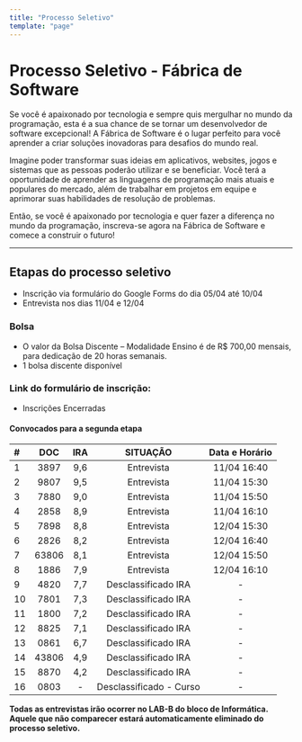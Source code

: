```yaml
---
title: "Processo Seletivo"
template: "page"
---
```


# Processo Seletivo - Fábrica de Software

Se você é apaixonado por tecnologia e sempre quis mergulhar no mundo da programação, esta é a sua chance de se tornar um desenvolvedor de software excepcional! A Fábrica de Software é o lugar perfeito para você aprender a criar soluções inovadoras para desafios do mundo real.

Imagine poder transformar suas ideias em aplicativos, websites, jogos e sistemas que as pessoas poderão utilizar e se beneficiar. Você terá a oportunidade de aprender as linguagens de programação mais atuais e populares do mercado, além de trabalhar em projetos em equipe e aprimorar suas habilidades de resolução de problemas. 

Então, se você é apaixonado por tecnologia e quer fazer a diferença no mundo da programação, inscreva-se agora na Fábrica de Software e comece a construir o futuro!

***

## Etapas do processo seletivo

- Inscrição via formulário do Google Forms do dia 05/04 até 10/04
- Entrevista nos dias 11/04 e 12/04

### Bolsa
- O valor da Bolsa Discente – Modalidade Ensino é de R$ 700,00 mensais, para dedicação de 20 horas semanais.
- 1 bolsa discente disponível

### Link do formulário de inscrição:
- Inscrições Encerradas

#### Convocados para a segunda etapa

|#	|DOC    |IRA    |SITUAÇÃO               |Data e Horário |
|:--|:---:    | :---: | :-----:               | :----: |
|1	|3897	|9,6	|Entrevista	            |11/04 16:40 |
|2	|9807	|9,5	|Entrevista	            |11/04 15:30 |
|3	|7880	|9,0	|Entrevista	            |11/04 15:50 |
|4	|2858	|8,9	|Entrevista	            |11/04 16:10 |
|5	|7898	|8,8	|Entrevista	            |12/04 15:30 |
|6	|2826	|8,2	|Entrevista	            |12/04 16:40 |
|7	|63806	|8,1	|Entrevista	            |12/04 15:50 |
|8	|1886	|7,9	|Entrevista	            |12/04 16:10 |
|9	|4820	|7,7	|Desclassificado IRA    | -          |
|10	|7801	|7,3	|Desclassificado IRA    | -          |
|11	|1800	|7,2	|Desclassificado IRA    | -          |
|12	|8825	|7,1	|Desclassificado IRA    | -          |
|13	|0861	|6,7	|Desclassificado IRA    | -          |
|14	|43806	|4,9	|Desclassificado IRA    | -          |
|15	|8870	|4,2	|Desclassificado IRA    | -          |
|16	|0803   |-		|Desclassificado - Curso| -          |	


**Todas as entrevistas irão ocorrer no LAB-B do bloco de Informática. Aquele que não comparecer estará automaticamente eliminado do processo seletivo.**